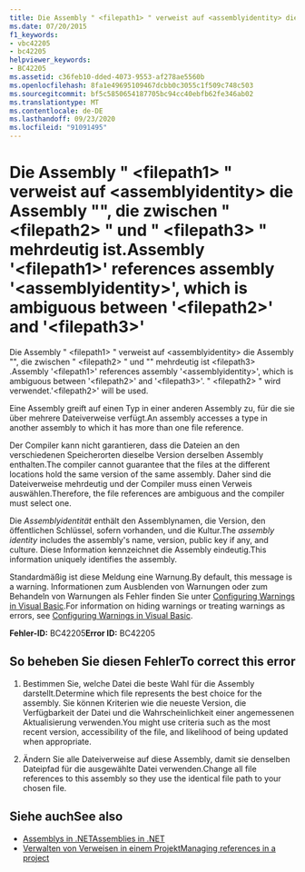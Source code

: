 ```yaml
---
title: Die Assembly " <filepath1> " verweist auf <assemblyidentity> die Assembly "", die zwischen " <filepath2> " und " <filepath3> " mehrdeutig ist.
ms.date: 07/20/2015
f1_keywords:
- vbc42205
- bc42205
helpviewer_keywords:
- BC42205
ms.assetid: c36feb10-dded-4073-9553-af278ae5560b
ms.openlocfilehash: 8fa1e49695109467dcbb0c3055c1f509c748c503
ms.sourcegitcommit: bf5c5850654187705bc94cc40ebfb62fe346ab02
ms.translationtype: MT
ms.contentlocale: de-DE
ms.lasthandoff: 09/23/2020
ms.locfileid: "91091495"
---
```

# <a name="assembly-filepath1-references-assembly-assemblyidentity-which-is-ambiguous-between-filepath2-and-filepath3"></a><span data-ttu-id="02a7a-102">Die Assembly " \<filepath1> " verweist auf \<assemblyidentity> die Assembly "", die zwischen " \<filepath2> " und " \<filepath3> " mehrdeutig ist.</span><span class="sxs-lookup"><span data-stu-id="02a7a-102">Assembly '\<filepath1>' references assembly '\<assemblyidentity>', which is ambiguous between '\<filepath2>' and '\<filepath3>'</span></span>

<span data-ttu-id="02a7a-103">Die Assembly " \<filepath1> " verweist auf \<assemblyidentity> die Assembly "", die zwischen " \<filepath2> " und "" mehrdeutig ist \<filepath3> .</span><span class="sxs-lookup"><span data-stu-id="02a7a-103">Assembly '\<filepath1>' references assembly '\<assemblyidentity>', which is ambiguous between '\<filepath2>' and '\<filepath3>'.</span></span> <span data-ttu-id="02a7a-104">" \<filepath2> " wird verwendet.</span><span class="sxs-lookup"><span data-stu-id="02a7a-104">'\<filepath2>' will be used.</span></span>  
  
 <span data-ttu-id="02a7a-105">Eine Assembly greift auf einen Typ in einer anderen Assembly zu, für die sie über mehrere Dateiverweise verfügt.</span><span class="sxs-lookup"><span data-stu-id="02a7a-105">An assembly accesses a type in another assembly to which it has more than one file reference.</span></span>  
  
 <span data-ttu-id="02a7a-106">Der Compiler kann nicht garantieren, dass die Dateien an den verschiedenen Speicherorten dieselbe Version derselben Assembly enthalten.</span><span class="sxs-lookup"><span data-stu-id="02a7a-106">The compiler cannot guarantee that the files at the different locations hold the same version of the same assembly.</span></span> <span data-ttu-id="02a7a-107">Daher sind die Dateiverweise mehrdeutig und der Compiler muss einen Verweis auswählen.</span><span class="sxs-lookup"><span data-stu-id="02a7a-107">Therefore, the file references are ambiguous and the compiler must select one.</span></span>  
  
 <span data-ttu-id="02a7a-108">Die *Assemblyidentität* enthält den Assemblynamen, die Version, den öffentlichen Schlüssel, sofern vorhanden, und die Kultur.</span><span class="sxs-lookup"><span data-stu-id="02a7a-108">The *assembly identity* includes the assembly's name, version, public key if any, and culture.</span></span> <span data-ttu-id="02a7a-109">Diese Information kennzeichnet die Assembly eindeutig.</span><span class="sxs-lookup"><span data-stu-id="02a7a-109">This information uniquely identifies the assembly.</span></span>  
  
 <span data-ttu-id="02a7a-110">Standardmäßig ist diese Meldung eine Warnung.</span><span class="sxs-lookup"><span data-stu-id="02a7a-110">By default, this message is a warning.</span></span> <span data-ttu-id="02a7a-111">Informationen zum Ausblenden von Warnungen oder zum Behandeln von Warnungen als Fehler finden Sie unter [Configuring Warnings in Visual Basic](/visualstudio/ide/configuring-warnings-in-visual-basic).</span><span class="sxs-lookup"><span data-stu-id="02a7a-111">For information on hiding warnings or treating warnings as errors, see [Configuring Warnings in Visual Basic](/visualstudio/ide/configuring-warnings-in-visual-basic).</span></span>  
  
 <span data-ttu-id="02a7a-112">**Fehler-ID:** BC42205</span><span class="sxs-lookup"><span data-stu-id="02a7a-112">**Error ID:** BC42205</span></span>  
  
## <a name="to-correct-this-error"></a><span data-ttu-id="02a7a-113">So beheben Sie diesen Fehler</span><span class="sxs-lookup"><span data-stu-id="02a7a-113">To correct this error</span></span>  
  
1. <span data-ttu-id="02a7a-114">Bestimmen Sie, welche Datei die beste Wahl für die Assembly darstellt.</span><span class="sxs-lookup"><span data-stu-id="02a7a-114">Determine which file represents the best choice for the assembly.</span></span> <span data-ttu-id="02a7a-115">Sie können Kriterien wie die neueste Version, die Verfügbarkeit der Datei und die Wahrscheinlichkeit einer angemessenen Aktualisierung verwenden.</span><span class="sxs-lookup"><span data-stu-id="02a7a-115">You might use criteria such as the most recent version, accessibility of the file, and likelihood of being updated when appropriate.</span></span>  
  
2. <span data-ttu-id="02a7a-116">Ändern Sie alle Dateiverweise auf diese Assembly, damit sie denselben Dateipfad für die ausgewählte Datei verwenden.</span><span class="sxs-lookup"><span data-stu-id="02a7a-116">Change all file references to this assembly so they use the identical file path to your chosen file.</span></span>  
  
## <a name="see-also"></a><span data-ttu-id="02a7a-117">Siehe auch</span><span class="sxs-lookup"><span data-stu-id="02a7a-117">See also</span></span>

- [<span data-ttu-id="02a7a-118">Assemblys in .NET</span><span class="sxs-lookup"><span data-stu-id="02a7a-118">Assemblies in .NET</span></span>](../../standard/assembly/index.md)
- [<span data-ttu-id="02a7a-119">Verwalten von Verweisen in einem Projekt</span><span class="sxs-lookup"><span data-stu-id="02a7a-119">Managing references in a project</span></span>](/visualstudio/ide/managing-references-in-a-project)

